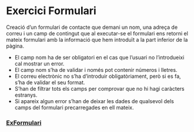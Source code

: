 # Exercici Formulari

Creació d’un formulari de contacte que demani un nom, una adreça de correu i un camp de
contingut que al executar-se el formulari ens retorni el mateix formulari amb la informació que
hem introduït a la part inferior de la pàgina.
- El camp nom ha de ser obligatori en el cas que l’usuari no l’introdueixi cal mostrar un
error.
- El camp nom s’ha de validar i només pot contenir números i lletres.
- El correu electrònic no s’ha d’introduir obligatòriament, però si es fa, s’ha de validar el
seu format.
- S’han de filtrar tots els camps per comprovar que no hi hagi caràcters estranys.
- Si apareix algun error s’han de deixar les dades de qualsevol dels camps del formulari
precarregades en ell mateix.

### [ExFormulari](https://github.com/oscarjuly23/PHP_Basics/blob/main/Formularis/Exercici1.php)
